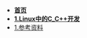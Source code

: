 - [**首页**](/README.md)
- [**1.Linux中的C_C++开发**](/doc/软件&科学计算/C/1.Linux中的C_C++开发/README.md)
- [1.参考资料](/doc/软件&科学计算/C/1.Linux中的C_C++开发/1.参考资料.md)
